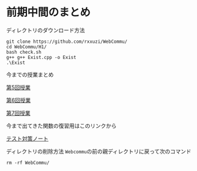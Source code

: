 # 前期中間のまとめ

ディレクトリのダウンロード方法

~~~shell
git clone https://github.com/rxxuzi/WebCommu/
cd WebCommu/H1/
bash check.sh
g++ g++ Exist.cpp -o Exist
.\Exist
~~~

今までの授業まとめ

[第5回授業](v5/)

[第6回授業](v6/)

[第7回授業](v7/)

今まで出てきた関数の復習用はこのリンクから

[テスト対策ノート](exp/)

ディレクトリの削除方法
`Webcommu`の前の親ディレクトリに戻って次のコマンド

~~~shell
rm -rf WebCommu/
~~~
